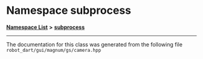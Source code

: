 

# Namespace subprocess



[**Namespace List**](namespaces.md) **>** [**subprocess**](namespacesubprocess.md)







































































------------------------------
The documentation for this class was generated from the following file `robot_dart/gui/magnum/gs/camera.hpp`


